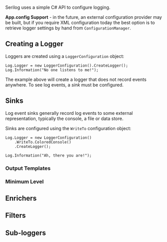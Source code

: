 Serilog uses a simple C# API to configure logging.

**App.config Support** - in the future, an external configuration provider may be built, but if you require XML configuration today the best option is to retrieve logger settings by hand from `ConfigurationManager`.

## Creating a Logger

Loggers are created using a `LoggerConfiguration` object:

```
Log.Logger = new LoggerConfiguration().CreateLogger();
Log.Information("No one listens to me!");
```

The example above will create a logger that does not record events anywhere. To see log events, a _sink_ must be configured.

## Sinks

Log event sinks generally record log events to some external representation, typically the console, a file or data store.

Sinks are configured using the `WriteTo` configuration object:

```
Log.Logger = new LoggerConfiguration()
    .WriteTo.ColoredConsole()
    .CreateLogger();

Log.Information("Ah, there you are!");
```

### Output Templates

### Minimum Level

## Enrichers

## Filters

## Sub-loggers
